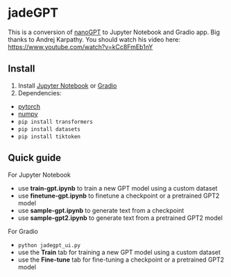 
# jadeGPT

This is a conversion of [nanoGPT](https://github.com/karpathy/nanoGPT) to Jupyter Notebook and Gradio app. Big thanks to Andrej Karpathy. You should watch his video here: https://www.youtube.com/watch?v=kCc8FmEb1nY

## Install
1. Install [Jupyter Notebook](https://jupyter.org/install) or [Gradio](https://gradio.app/quickstart/)
2. Dependencies:
- [pytorch](https://pytorch.org)
- [numpy](https://numpy.org/install/)
- `pip install transformers`
- `pip install datasets`
- `pip install tiktoken`

## Quick guide
For Jupyter Notebook
- use **train-gpt.ipynb** to train a new GPT model using a custom dataset
- use **finetune-gpt.ipynb** to finetune a checkpoint or a pretrained GPT2 model
- use **sample-gpt.ipynb** to generate text from a checkpoint
- use **sample-gpt2.ipynb** to generate text from a pretrained GPT2 model

For Gradio
- `python jadegpt_ui.py`
- use the **Train** tab for training a new GPT model using a custom dataset
- use the **Fine-tune** tab for fine-tuning a checkpoint or a pretrained GPT2 model